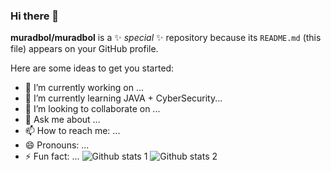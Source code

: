 ### Hi there 👋

**muradbol/muradbol** is a ✨ _special_ ✨ repository because its `README.md` (this file) appears on your GitHub profile.

Here are some ideas to get you started:

- 🔭 I’m currently working on ...
- 🌱 I’m currently learning JAVA + CyberSecurity...
- 👯 I’m looking to collaborate on ...
- 💬 Ask me about ...
- 📫 How to reach me: ...
- 😄 Pronouns: ...
- ⚡ Fun fact: ...
![Github stats 1](https://github-readme-stats.vercel.app/api?username=muradbol&show_icons=true&theme=gradient) 
![Github stats 2](https://github-readme-stats.vercel.app/api?username=muradbol&show_icons=true&theme=radical)
